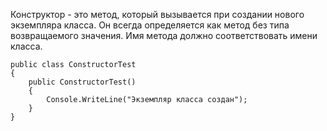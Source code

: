 Конструктор - это метод, который вызывается при создании нового экземпляра класса. Он всегда определяется как метод без типа возвращаемого значения. Имя метода должно соответствовать имени класса.

```
public class ConstructorTest
{
	public ConstructorTest()
	{
		Console.WriteLine("Экземпляр класса создан");
	}
}
```